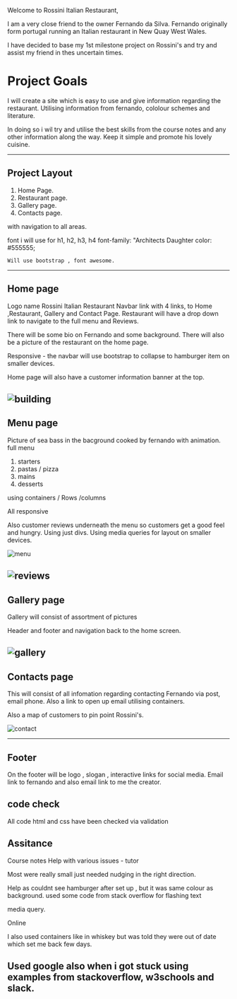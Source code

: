 

Welcome to Rossini Italian Restaurant,

I am a very close friend to the owner Fernando da Silva.
Fernando originally form portugal running an Italian restaurant in New Quay West Wales.

I have decided to base my 1st milestone project on Rossini's and try and assist my friend in thes uncertain times.

# Project Goals

I will create a site which is easy to use and give information regarding the restaurant.
Utilising information from fernando, cololour schemes and literature.

In doing so i wil try and utilise the best skills from the course notes and any other information along the way.
Keep it simple and promote his lovely cuisine.

--------

## Project Layout
1. Home Page.
2. Restaurant page.
3. Gallery page.
4. Contacts page.

with navigation to all areas.

font i will use for h1, h2, h3, h4
    font-family: "Architects Daughter
    color: #555555;

    Will use bootstrap , font awesome.

--------

## Home page

 Logo name Rossini Italian Restaurant
 Navbar link with 4 links, to Home ,Restaurant, Gallery and Contact Page.
 Restaurant will have a drop down link to navigate to the full menu and Reviews.

 There will be some bio on Fernando and some background.
 There will also be a picture of the restaurant on the home page.

 Responsive - the navbar will use bootstrap to collapse to hamburger item on smaller devices.

Home page will also have a customer information banner at the top.


![building](https://user-images.githubusercontent.com/76811599/107209937-6361e580-69fb-11eb-8f61-d34b779eaa6a.jpg)
--------

## Menu page
Picture of sea bass in the bacground cooked by fernando with animation.
full menu 
1. starters
2. pastas / pizza
3. mains
4. desserts

using containers / Rows /columns 

All responsive

Also customer reviews underneath the menu so customers get a good feel and hungry.
Using just divs.
Using media queries for layout on smaller devices.

![menu](https://user-images.githubusercontent.com/76811599/107211186-1bdc5900-69fd-11eb-962b-8cb3492a28dc.jpg)

![reviews](https://user-images.githubusercontent.com/76811599/107212172-7629e980-69fe-11eb-84d2-6a5450aabe09.jpg)
--------

## Gallery page

Gallery will consist of assortment of pictures 

Header and footer and navigation back to the home screen.

![gallery](https://user-images.githubusercontent.com/76811599/107211625-bd63aa80-69fd-11eb-845c-9d3f8d9b6e56.jpg)
--------

## Contacts page

This will consist of all infomation regarding contacting Fernando via post, email phone.
Also a link to open up email utilising containers.

Also a map of customers to pin point Rossini's.

![contact](https://user-images.githubusercontent.com/76811599/107211925-1e8b7e00-69fe-11eb-90a5-0efe158addd1.jpg)

--------
## Footer

On the footer will be logo , slogan , interactive links for social media.
Email link to fernando and also email link to me the creator.


## code check

All code html and css have been checked via validation 


## Assitance 
Course notes
Help with various issues - tutor

Most were really small just needed nudging in the right direction.

Help as couldnt see hamburger after set up , but it was same colour as background.
used some code from stack overflow for flashing text

media query.

Online

I also used containers like in whiskey but was told they were out of date which set me back few days.
 
Used google also when i got stuck using examples from stackoverflow, w3schools and slack.
-------

